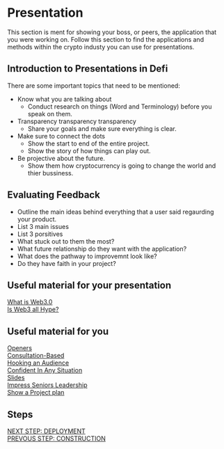 # Presentation
This section is ment for showing your boss, or peers, the application that you were working on. Follow this section to find the applications and methods within the crypto industy you can use for presentations.

## Introduction to Presentations in Defi

There are some important topics that need to be mentioned: 
* Know what you are talking about
  - Conduct research on things (Word and Terminology) before you speak on them.
* Transparency transparency transparency
  - Share your goals and make sure everything is clear.
* Make sure to connect the dots
  - Show the start to end of the entire project. 
  - Show the story of how things can play out.
* Be projective about the future.
  - Show them how cryptocurrency is going to change the world and thier bussiness.

## Evaluating Feedback
* Outline the main ideas behind everything that a user said regaurding your product. 
* List 3 main issues
* List 3 porsitives
* What stuck out to them the most? 
* What future relationship do they want with the application?
* What does the pathway to improvemnt look like? 
* Do they have faith in your project?


## Useful material for your presentation
[What is Web3.0](https://youtu.be/nHhAEkG1y2U)<br/>
[Is Web3 all Hype?](https://youtu.be/wHTcrmhskto)


## Useful material for you
[Openers](https://youtu.be/dEDcc0aCjaA)<br/>
[Consultation-Based](https://youtu.be/PgOD1j2DhNg)<br/>
[Hooking an Audience](https://youtu.be/k8GvTgWtR7o)<br/>
[Confident In Any Situation](https://youtu.be/KmOAznOQX-g)<br/>
[Slides](https://youtu.be/XA1o5rvy8r4)<br/>
[Impress Seniors Leadership](https://youtu.be/soZBrFglqtc)<br/>
[Show a Project plan](https://youtu.be/iSg_0tsqCkM)<br/>

## Steps
[NEXT STEP: DEPLOYMENT](https://github.com/SageJames/Web3-Hub/tree/main/Pipeline/Deployment)<br/>
[PREVOUS STEP: CONSTRUCTION](https://github.com/SageJames/Web3-Hub/tree/main/Pipeline/Construction)


